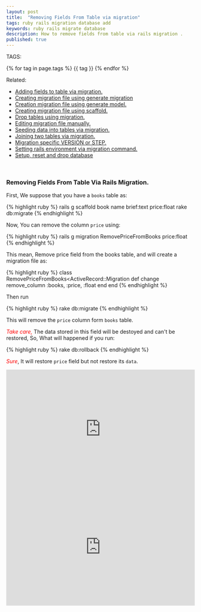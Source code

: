 ```yaml
---
layout: post
title:  "Removing Fields From Table via migration"
tags: ruby rails migration database add
keywords: ruby rails migrate database
description: How to remove fields from table via rails migration .
published: true
---
```


   TAGS:
   
   {% for tag in page.tags %} {{ tag }} {% endfor %}

Related:
<ul>
<li><a href="/2016/04/28/adding_fields_to_table_via_migration.html">Adding fields to table via migration.</a></li>
<li><a href="/2016/04/28/creating_migrating_file_using_generate_migration.html">Creating migration file using generate migration</a></li>
<li><a href="/2016/04/28/creating_migrating_file_using_generating-_model.html">Creation migration file using generate model.</a></li>
<li><a href="/2016/04/28/creating_migrating_file_using_scaffold.html">Creating migration file using scaffold.</a></li>
<li><a href="/2016/04/28/drop_tables_using_migration.html">Drop tables using migration.</a></li>
<li><a href="/2016/04/28/editing_migration_manually.html">Editing migration file manually.<a></li>
<li><a href="/2016/04/28/seeding_tables_in_migration.html">Seeding data into tables via migration.</a></li>
<li><a href="/2016/04/28/joining_two_tables_via_migration.html">Joining two tables via migration.</a></li>
<li><a href="/2016/04/28/migrating_specific_version_or_step.html">Migration specific VERSION or STEP.</a></li>
<li><a href="/2016/04/28/setting_rails_environment_via_migration.html">Setting rails environment via migration command.</a></li>
<li><a href="/2016/04/28/setup_reset_and_drop_database.html">Setup, reset and drop database</a></li>
</ul>


<br>
<h3>Removing Fields From Table Via Rails Migration.</h3>

First, We suppose that you have a `books` table as:

{% highlight ruby %}
rails g scaffold book name brief:text price:float
rake db:migrate
{% endhighlight %}

Now, You can remove the column `price` using:

{% highlight ruby %}
rails g migration RemovePriceFromBooks price:float
{% endhighlight %}

This mean, Remove price field from the books table, and will create a migration file as:

{% highlight ruby %}
class RemovePriceFromBooks<ActiveRecord::Migration
	def change
		remove_column :books, :price, :float
	end 
end
{% endhighlight %}

Then run 

{% highlight ruby %}
rake db:migrate
{% endhighlight %}

This will remove the `price` column form `books` table.

<i style="color:red">Take care,</i> The data stored in this field will be destoyed and can't be restored, So, What will happened if you run:

{% highlight ruby %}
rake db:rollback
{% endhighlight %}

<i style="color:red">Sure</i>, It will restore `price` field but not restore its `data`.

<iframe width="100%" height="315" src="https://www.youtube.com/embed/2cSW_dLK6Rs" frameborder="0" allowfullscreen></iframe>
<br>
<iframe width="100%" height="315" src="https://www.youtube.com/embed/VUWfJfCUWYM" frameborder="0" allowfullscreen></iframe>
